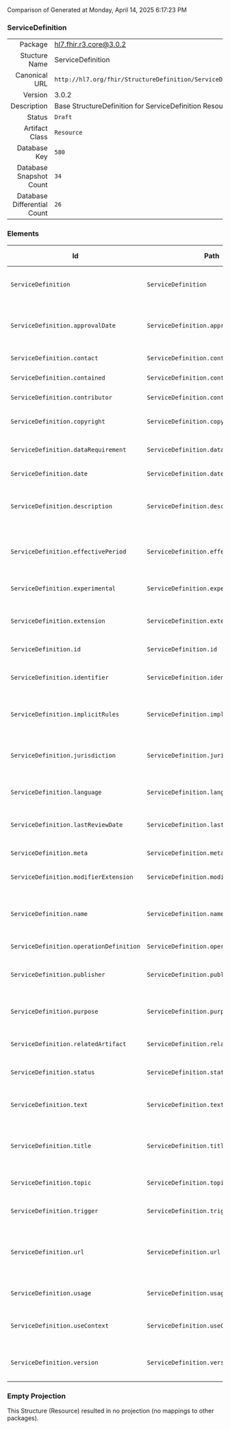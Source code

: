 Comparison of 
Generated at Monday, April 14, 2025 6:17:23 PM

### ServiceDefinition

|      |     |
| ---: | --- |
| Package | hl7.fhir.r3.core@3.0.2 |
| Stucture Name | ServiceDefinition |
| Canonical URL | `http://hl7.org/fhir/StructureDefinition/ServiceDefinition` |
| Version | 3.0.2 |
| Description | Base StructureDefinition for ServiceDefinition Resource |
| Status | `Draft` |
| Artifact Class | `Resource` |
| Database Key | `580` |
| Database Snapshot Count | `34` |
| Database Differential Count | `26` |

### Elements

| Id | Path | Name | Base Path | Short | Cardinality | Collated Type | Binding Strength | Binding Value Set |
| -- | ---- | ---- | --------- | ----- | ----------- | ------------- | ---------------- | ----------------- |
| `ServiceDefinition` | `ServiceDefinition` | `ServiceDefinition` | ServiceDefinition | A description of decision support service functionality | 0..* | ServiceDefinition |  |  |
| `ServiceDefinition.approvalDate` | `ServiceDefinition.approvalDate` | `approvalDate` |  | When the service definition was approved by publisher | 0..1 | date |  |  |
| `ServiceDefinition.contact` | `ServiceDefinition.contact` | `contact` |  | Contact details for the publisher | 0..* | ContactDetail |  |  |
| `ServiceDefinition.contained` | `ServiceDefinition.contained` | `contained` | DomainResource.contained | Contained, inline Resources | 0..* | Resource |  |  |
| `ServiceDefinition.contributor` | `ServiceDefinition.contributor` | `contributor` |  | A content contributor | 0..* | Contributor |  |  |
| `ServiceDefinition.copyright` | `ServiceDefinition.copyright` | `copyright` |  | Use and/or publishing restrictions | 0..1 | markdown |  |  |
| `ServiceDefinition.dataRequirement` | `ServiceDefinition.dataRequirement` | `dataRequirement` |  | What data is used by the module | 0..* | DataRequirement |  |  |
| `ServiceDefinition.date` | `ServiceDefinition.date` | `date` |  | Date this was last changed | 0..1 | dateTime |  |  |
| `ServiceDefinition.description` | `ServiceDefinition.description` | `description` |  | Natural language description of the service definition | 0..1 | markdown |  |  |
| `ServiceDefinition.effectivePeriod` | `ServiceDefinition.effectivePeriod` | `effectivePeriod` |  | When the service definition is expected to be used | 0..1 | Period |  |  |
| `ServiceDefinition.experimental` | `ServiceDefinition.experimental` | `experimental` |  | For testing purposes, not real usage | 0..1 | boolean |  |  |
| `ServiceDefinition.extension` | `ServiceDefinition.extension` | `extension` | DomainResource.extension | Additional Content defined by implementations | 0..* | Extension |  |  |
| `ServiceDefinition.id` | `ServiceDefinition.id` | `id` | Resource.id | Logical id of this artifact | 0..1 | id |  |  |
| `ServiceDefinition.identifier` | `ServiceDefinition.identifier` | `identifier` |  | Additional identifier for the service definition | 0..* | Identifier |  |  |
| `ServiceDefinition.implicitRules` | `ServiceDefinition.implicitRules` | `implicitRules` | Resource.implicitRules | A set of rules under which this content was created | 0..1 | uri |  |  |
| `ServiceDefinition.jurisdiction` | `ServiceDefinition.jurisdiction` | `jurisdiction` |  | Intended jurisdiction for service definition (if applicable) | 0..* | CodeableConcept | `Extensible` | `http://hl7.org/fhir/ValueSet/jurisdiction` |
| `ServiceDefinition.language` | `ServiceDefinition.language` | `language` | Resource.language | Language of the resource content | 0..1 | code | `Extensible` | `http://hl7.org/fhir/ValueSet/languages` |
| `ServiceDefinition.lastReviewDate` | `ServiceDefinition.lastReviewDate` | `lastReviewDate` |  | When the service definition was last reviewed | 0..1 | date |  |  |
| `ServiceDefinition.meta` | `ServiceDefinition.meta` | `meta` | Resource.meta | Metadata about the resource | 0..1 | Meta |  |  |
| `ServiceDefinition.modifierExtension` | `ServiceDefinition.modifierExtension` | `modifierExtension` | DomainResource.modifierExtension | Extensions that cannot be ignored | 0..* | Extension |  |  |
| `ServiceDefinition.name` | `ServiceDefinition.name` | `name` |  | Name for this service definition (computer friendly) | 0..1 | string |  |  |
| `ServiceDefinition.operationDefinition` | `ServiceDefinition.operationDefinition` | `operationDefinition` |  | Operation to invoke | 0..1 | Reference(http://hl7.org/fhir/StructureDefinition/OperationDefinition) |  |  |
| `ServiceDefinition.publisher` | `ServiceDefinition.publisher` | `publisher` |  | Name of the publisher (organization or individual) | 0..1 | string |  |  |
| `ServiceDefinition.purpose` | `ServiceDefinition.purpose` | `purpose` |  | Why this service definition is defined | 0..1 | markdown |  |  |
| `ServiceDefinition.relatedArtifact` | `ServiceDefinition.relatedArtifact` | `relatedArtifact` |  | Additional documentation, citations, etc | 0..* | RelatedArtifact |  |  |
| `ServiceDefinition.status` | `ServiceDefinition.status` | `status` |  | draft \| active \| retired \| unknown | 1..1 | code | `Required` | `http://hl7.org/fhir/ValueSet/publication-status` |
| `ServiceDefinition.text` | `ServiceDefinition.text` | `text` | DomainResource.text | Text summary of the resource, for human interpretation | 0..1 | Narrative |  |  |
| `ServiceDefinition.title` | `ServiceDefinition.title` | `title` |  | Name for this service definition (human friendly) | 0..1 | string |  |  |
| `ServiceDefinition.topic` | `ServiceDefinition.topic` | `topic` |  | E.g. Education, Treatment, Assessment, etc | 0..* | CodeableConcept | `Example` | `http://hl7.org/fhir/ValueSet/definition-topic` |
| `ServiceDefinition.trigger` | `ServiceDefinition.trigger` | `trigger` |  | "when" the module should be invoked | 0..* | TriggerDefinition |  |  |
| `ServiceDefinition.url` | `ServiceDefinition.url` | `url` |  | Logical URI to reference this service definition (globally unique) | 0..1 | uri |  |  |
| `ServiceDefinition.usage` | `ServiceDefinition.usage` | `usage` |  | Describes the clinical usage of the module | 0..1 | string |  |  |
| `ServiceDefinition.useContext` | `ServiceDefinition.useContext` | `useContext` |  | Context the content is intended to support | 0..* | UsageContext |  |  |
| `ServiceDefinition.version` | `ServiceDefinition.version` | `version` |  | Business version of the service definition | 0..1 | string |  |  |
### Empty Projection

This Structure (Resource) resulted in no projection (no mappings to other packages).

